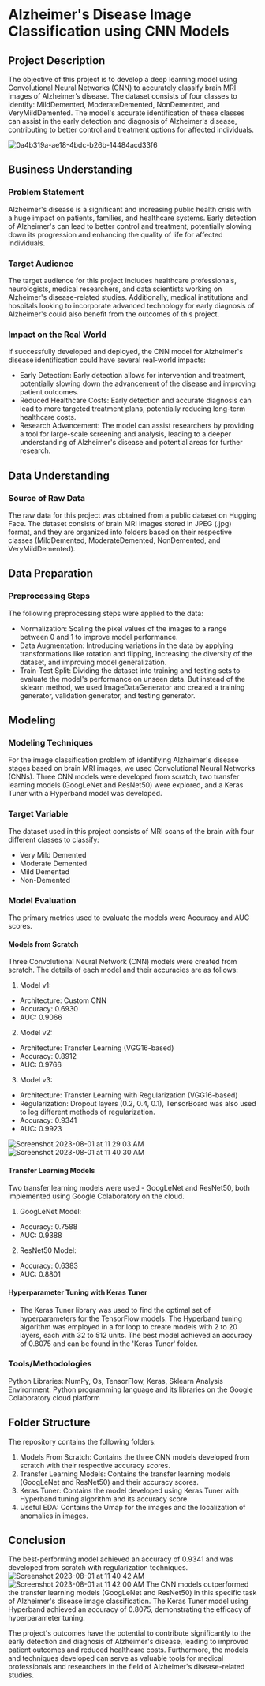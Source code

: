 # Alzheimer's Disease Image Classification using CNN Models

## Project Description
The objective of this project is to develop a deep learning model using Convolutional Neural Networks (CNN) to accurately classify brain MRI images of Alzheimer’s disease. The dataset consists of four classes to identify: MildDemented, ModerateDemented, NonDemented, and VeryMildDemented. The model's accurate identification of these classes can assist in the early detection and diagnosis of Alzheimer's disease, contributing to better control and treatment options for affected individuals.

![0a4b319a-ae18-4bdc-b26b-14484acd33f6](https://github.com/wasih790/Project_5_Alzheimer_Image_Classification/assets/120667351/287eb07a-d27d-490d-addd-bffb6d46ef52)

## Business Understanding
### Problem Statement
Alzheimer's disease is a significant and increasing public health crisis with a huge impact on patients, families, and healthcare systems. Early detection of Alzheimer's can lead to better control and treatment, potentially slowing down its progression and enhancing the quality of life for affected individuals.

### Target Audience
The target audience for this project includes healthcare professionals, neurologists, medical researchers, and data scientists working on Alzheimer's disease-related studies. Additionally, medical institutions and hospitals looking to incorporate advanced technology for early diagnosis of Alzheimer's could also benefit from the outcomes of this project.

### Impact on the Real World
If successfully developed and deployed, the CNN model for Alzheimer's disease identification could have several real-world impacts:

- Early Detection: Early detection allows for intervention and treatment, potentially slowing down the advancement of the disease and improving patient outcomes.
- Reduced Healthcare Costs: Early detection and accurate diagnosis can lead to more targeted treatment plans, potentially reducing long-term healthcare costs.
- Research Advancement: The model can assist researchers by providing a tool for large-scale screening and analysis, leading to a deeper understanding of Alzheimer's disease and potential areas for further research.


## Data Understanding
### Source of Raw Data
The raw data for this project was obtained from a public dataset on Hugging Face. The dataset consists of brain MRI images stored in JPEG (.jpg) format, and they are organized into folders based on their respective classes (MildDemented, ModerateDemented, NonDemented, and VeryMildDemented).


## Data Preparation
### Preprocessing Steps
The following preprocessing steps were applied to the data:

- Normalization: Scaling the pixel values of the images to a range between 0 and 1 to improve model performance.
- Data Augmentation: Introducing variations in the data by applying transformations like rotation and flipping, increasing the diversity of the dataset, and improving model generalization.
- Train-Test Split: Dividing the dataset into training and testing sets to evaluate the model's performance on unseen data. But instead of the sklearn method, we used ImageDataGenerator and created a training generator, validation generator, and testing generator. 


## Modeling
### Modeling Techniques
For the image classification problem of identifying Alzheimer's disease stages based on brain MRI images, we used Convolutional Neural Networks (CNNs). Three CNN models were developed from scratch, two transfer learning models (GoogLeNet and ResNet50) were explored, and a Keras Tuner with a Hyperband model was developed. 

### Target Variable
The dataset used in this project consists of MRI scans of the brain with four different classes to classify:

- Very Mild Demented
- Moderate Demented
- Mild Demented
- Non-Demented

### Model Evaluation
The primary metrics used to evaluate the models were Accuracy and AUC scores.

#### Models from Scratch
Three Convolutional Neural Network (CNN) models were created from scratch. The details of each model and their accuracies are as follows:

1. Model v1:
- Architecture: Custom CNN
- Accuracy: 0.6930
- AUC: 0.9066

2. Model v2:
- Architecture: Transfer Learning (VGG16-based)
- Accuracy: 0.8912
- AUC: 0.9766

3. Model v3:
- Architecture: Transfer Learning with Regularization (VGG16-based)
- Regularization: Dropout layers (0.2, 0.4, 0.1), TensorBoard was also used to log different methods of regularization.
- Accuracy: 0.9341
- AUC: 0.9923

![Screenshot 2023-08-01 at 11 29 03 AM](https://github.com/wasih790/Project_5_Alzheimer_Image_Classification/assets/120667351/6ca34280-16df-4b00-b7a5-846a400bad14)
![Screenshot 2023-08-01 at 11 40 30 AM](https://github.com/wasih790/Project_5_Alzheimer_Image_Classification/assets/120667351/0a83e967-dcb6-4863-8c9a-0332116bada5)


#### Transfer Learning Models
Two transfer learning models were used - GoogLeNet and ResNet50, both implemented using Google Colaboratory on the cloud.

1. GoogLeNet Model:
- Accuracy: 0.7588
- AUC: 0.9388

2. ResNet50 Model:
- Accuracy: 0.6383
- AUC: 0.8801

#### Hyperparameter Tuning with Keras Tuner
- The Keras Tuner library was used to find the optimal set of hyperparameters for the TensorFlow models. The Hyperband tuning algorithm was employed in a for loop to create models with 2 to 20 layers, each with 32 to 512 units. The best model achieved an accuracy of 0.8075 and can be found in the 'Keras Tuner' folder.

### Tools/Methodologies
Python Libraries: NumPy, Os, TensorFlow, Keras, Sklearn
Analysis Environment: Python programming language and its libraries on the Google Colaboratory cloud platform


## Folder Structure
The repository contains the following folders:

1. Models From Scratch: Contains the three CNN models developed from scratch with their respective accuracy scores.
2. Transfer Learning Models: Contains the transfer learning models (GoogLeNet and ResNet50) and their accuracy scores.
3. Keras Tuner: Contains the model developed using Keras Tuner with Hyperband tuning algorithm and its accuracy score.
4. Useful EDA: Contains the Umap for the images and the localization of anomalies in images.


## Conclusion
The best-performing model achieved an accuracy of 0.9341 and was developed from scratch with regularization techniques.
![Screenshot 2023-08-01 at 11 40 42 AM](https://github.com/wasih790/Project_5_Alzheimer_Image_Classification/assets/120667351/38605fc6-18fa-4b73-a52f-175c32d7259d)
![Screenshot 2023-08-01 at 11 42 00 AM](https://github.com/wasih790/Project_5_Alzheimer_Image_Classification/assets/120667351/3ac68ec0-4da4-4946-bd96-3583715a7fb3)
The CNN models outperformed the transfer learning models (GoogLeNet and ResNet50) in this specific task of Alzheimer's disease image classification. The Keras Tuner model using Hyperband achieved an accuracy of 0.8075, demonstrating the efficacy of hyperparameter tuning.

The project's outcomes have the potential to contribute significantly to the early detection and diagnosis of Alzheimer's disease, leading to improved patient outcomes and reduced healthcare costs. Furthermore, the models and techniques developed can serve as valuable tools for medical professionals and researchers in the field of Alzheimer's disease-related studies.
